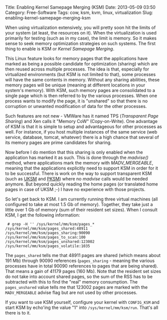 Title: Enabling Kernel Samepage Merging (KSM)
Date: 2013-05-09 03:50
Category: Free-Software
Tags: cow, ksm, kvm, linux, virtualization
Slug: enabling-kernel-samepage-merging-ksm

When using virtualization extensively, you will pretty soon hit the
limits of your system (at least, the resources on it). When the
virtualization is used primarily for testing (such as in my case), the
limit is memory. So it makes sense to seek memory optimization
strategies on such systems. The first thing to enable is KSM or *Kernel
Samepage Merging*.

This Linux feature looks for memory pages that the applications have
marked as being a possible candidate for optimization (sharing) which
are then reused across multiple processes. The idea is that, especially
for virtualized environments (but KSM is not limited to that), some
processes will have the same contents in memory. Without any sharing
abilities, these memory pages will be unique (meaning at different
locations in your system's memory). With KSM, such memory pages are
consolidated to a single page which is then referred to by the various
processes. When one process wants to modify the page, it is "unshared"
so that there is no corruption or unwanted modification of data for the
other processes.

Such features are not new - VMWare has it named TPS (*Transparent Page
Sharing*) and Xen calls it "Memory CoW" (Copy-on-Write). One advantage
of KSM is that it is simple to setup and advantageous for other
processes as well. For instance, if you host multiple instances of the
same service (web service, database, tomcat, whatever) there is a high
chance that several of its memory pages are prime candidates for
sharing.

Now before I do mention that this sharing is only enabled when the
application has marked it as such. This is done through the *madvise()*
method, where applications mark the memory with *MADV\_MERGEABLE*,
meaning that the applications explicitly need to support KSM in order
for it to be successful. There is work on the way to support transparent
KSM (such as
[UKSM](http://www.phoronix.com/scan.php?page=news_item&px=MTEzMTI) and
[PKSM](https://code.google.com/p/pksm/)) where no *madvise* calls would
be needed anymore. But beyond quickly reading the home pages (or
translated home pages in case of UKSM ;-) I have no experience with
those projects.

So let's get back to KSM. I am currently running three virtual machines
(all configured to take at most 1.5 Gb of memory). Together, they take
just a little over 1 Gb of memory (sum of their resident set sizes).
When I consult KSM, I get the following information:

     # grep -H '' /sys/kernel/mm/ksm/pages_*
    /sys/kernel/mm/ksm/pages_shared:48911
    /sys/kernel/mm/ksm/pages_sharing:90090
    /sys/kernel/mm/ksm/pages_to_scan:100
    /sys/kernel/mm/ksm/pages_unshared:123002
    /sys/kernel/mm/ksm/pages_volatile:1035

The `pages_shared` tells me that 48911 pages are shared (which means
about 191 Mb) through 90090 references (`pages_sharing` - meaning the
various processes have in total 90090 references to pages that are being
shared). That means a gain of 41179 pages (160 Mb). Note that the
resident set sizes do not take into account shared pages, so the sum of
the RSS has to be subtracted with this to find the "real" memory
consumption. The `pages_unshared` value tells me that 123002 pages are
marked with the `MADV_MERGEABLE` advise flag but are not used by other
processes.

If you want to use KSM yourself, configure your kernel with `CONFIG_KSM`
and start KSM by echo'ing the value "1" into `/sys/kernel/mm/ksm/run`.
That's all there is to it.
